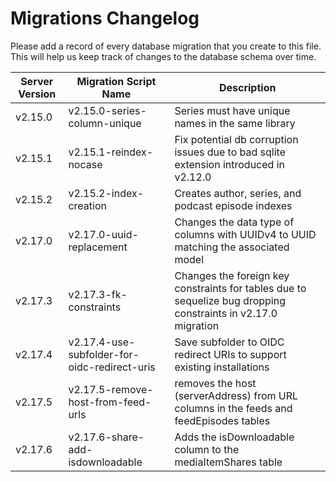 # Migrations Changelog

Please add a record of every database migration that you create to this file. This will help us keep track of changes to the database schema over time.

| Server Version | Migration Script Name                        | Description                                                                                                   |
| -------------- | -------------------------------------------- | ------------------------------------------------------------------------------------------------------------- |
| v2.15.0        | v2.15.0-series-column-unique                 | Series must have unique names in the same library                                                             |
| v2.15.1        | v2.15.1-reindex-nocase                       | Fix potential db corruption issues due to bad sqlite extension introduced in v2.12.0                          |
| v2.15.2        | v2.15.2-index-creation                       | Creates author, series, and podcast episode indexes                                                           |
| v2.17.0        | v2.17.0-uuid-replacement                     | Changes the data type of columns with UUIDv4 to UUID matching the associated model                            |
| v2.17.3        | v2.17.3-fk-constraints                       | Changes the foreign key constraints for tables due to sequelize bug dropping constraints in v2.17.0 migration |
| v2.17.4        | v2.17.4-use-subfolder-for-oidc-redirect-uris | Save subfolder to OIDC redirect URIs to support existing installations                                        |
| v2.17.5        | v2.17.5-remove-host-from-feed-urls           | removes the host (serverAddress) from URL columns in the feeds and feedEpisodes tables                        |
| v2.17.6        | v2.17.6-share-add-isdownloadable             | Adds the isDownloadable column to the mediaItemShares table                                                   |
